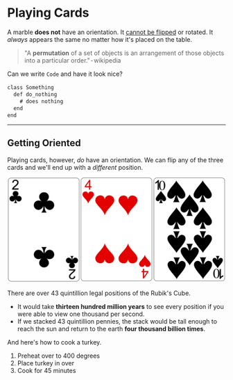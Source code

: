 # Playing Cards

A marble **does not** have an orientation. It [cannot be flipped][flipped] or
rotated. It *always* appears the same no matter how it's placed on the table.


> "A **permutation** of a set of objects is an arrangement of those objects
> into a particular order." - wikipedia

Can we write `Code` and have it look nice?

```
class Something
  def do_nothing
    # does nothing
  end
end
```

---

## Getting Oriented

Playing cards, however, *do* have an orientation. We can flip any of the three
cards and we'll end up with a *different* position.

![A set of three playing cards.](cards.png)

There are over 43 quintillion legal positions of the Rubik's Cube.

- It would take **thirteen hundred million years** to see every position if you
  were able to view one thousand per second.
- If we stacked 43 quintillion pennies, the stack would be tall enough to reach
  the sun and return to the earth **four thousand billion times**.

And here's how to cook a turkey.

1. Preheat over to 400 degrees
2. Place turkey in over
3. Cook for 45 minutes

[flipped]: http://www.youtube.com/watch?v=CuVB8YpQlYQ
